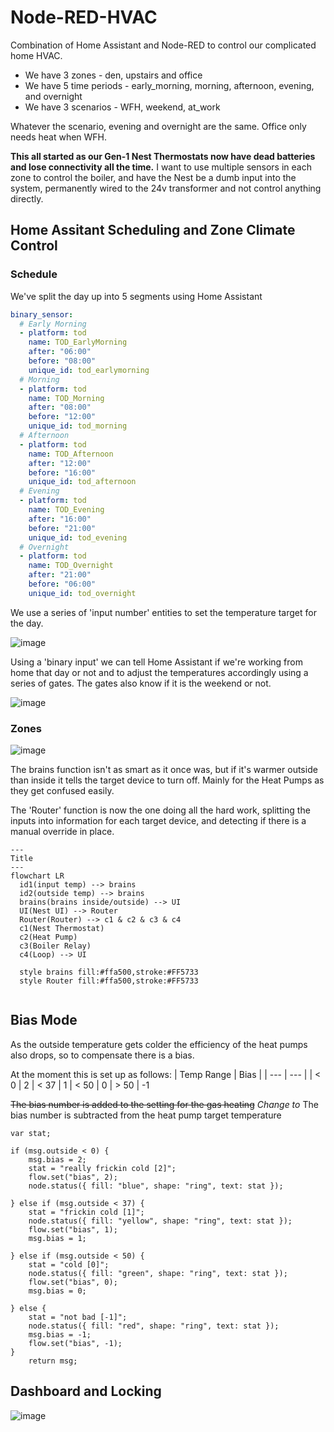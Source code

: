 # Node-RED-HVAC
Combination of Home Assistant and Node-RED to control our complicated home HVAC.

- We have 3 zones - den, upstairs and office
- We have 5 time periods - early_morning, morning, afternoon, evening, and overnight
- We have 3 scenarios - WFH, weekend, at_work

Whatever the scenario, evening and overnight are the same. Office only needs heat when WFH.

**This all started as our Gen-1 Nest Thermostats now have dead batteries and lose connectivity all the time.** I want to use multiple sensors in each zone to control the boiler, and have the Nest be a dumb input into the system, permanently wired to the 24v transformer and not control anything directly.

## Home Assitant Scheduling and Zone Climate Control

### Schedule
We've split the day up into 5 segments using Home Assistant

```yaml
binary_sensor:
  # Early Morning
  - platform: tod
    name: TOD_EarlyMorning
    after: "06:00"
    before: "08:00"
    unique_id: tod_earlymorning
  # Morning
  - platform: tod
    name: TOD_Morning
    after: "08:00"
    before: "12:00"
    unique_id: tod_morning
  # Afternoon
  - platform: tod
    name: TOD_Afternoon
    after: "12:00"
    before: "16:00"
    unique_id: tod_afternoon
  # Evening
  - platform: tod
    name: TOD_Evening
    after: "16:00"
    before: "21:00"
    unique_id: tod_evening
  # Overnight
  - platform: tod
    name: TOD_Overnight
    after: "21:00"
    before: "06:00"
    unique_id: tod_overnight
```
We use a series of 'input number' entities to set the temperature target for the day.

![image](https://github.com/MadJalapeno/Node-RED-HVAC/assets/12914929/8ca5432f-a1b4-4777-8b6c-3dc41a4495c9)

Using a 'binary input' we can tell Home Assistant if we're working from home that day or not and to adjust the temperatures accordingly using a series of gates. The gates also know if it is the weekend or not.

![image](https://github.com/MadJalapeno/Node-RED-HVAC/assets/12914929/4c607fc7-c6b9-44e1-8f3d-7ee76900b5cb)

### Zones

![image](https://github.com/MadJalapeno/Node-RED-HVAC/assets/12914929/0f61eb06-c7a2-4039-a7a2-68782c2791dd)

The brains function isn't as smart as it once was, but if it's warmer outside than inside it tells the target device to turn off. Mainly for the Heat Pumps as they get confused easily.

The 'Router' function is now the one doing all the hard work, splitting the inputs into information for each target device, and detecting if there is a manual override in place.

```mermaid
---
Title
---
flowchart LR
  id1(input temp) --> brains
  id2(outside temp) --> brains
  brains(brains inside/outside) --> UI
  UI(Nest UI) --> Router
  Router(Router) --> c1 & c2 & c3 & c4
  c1(Nest Thermostat)
  c2(Heat Pump)
  c3(Boiler Relay)
  c4(Loop) --> UI

  style brains fill:#ffa500,stroke:#FF5733
  style Router fill:#ffa500,stroke:#FF5733 


```

## Bias Mode
As the outside temperature gets colder the efficiency of the heat pumps also drops, so to compensate there is a bias.

At the moment this is set up as follows:
| Temp Range | Bias |
| --- | --- |
| < 0 | 2
| < 37 | 1
| < 50 | 0
| > 50 | -1

~~The bias number is added to the setting for the gas heating~~ _Change to_ The bias number is subtracted from the heat pump target temperature
```
var stat;

if (msg.outside < 0) {
    msg.bias = 2;
    stat = "really frickin cold [2]";
    flow.set("bias", 2);
    node.status({ fill: "blue", shape: "ring", text: stat });

} else if (msg.outside < 37) {
    stat = "frickin cold [1]";
    node.status({ fill: "yellow", shape: "ring", text: stat });
    flow.set("bias", 1);    
    msg.bias = 1;

} else if (msg.outside < 50) {
    stat = "cold [0]";
    node.status({ fill: "green", shape: "ring", text: stat }); 
    flow.set("bias", 0);   
    msg.bias = 0;

} else {
    stat = "not bad [-1]";
    node.status({ fill: "red", shape: "ring", text: stat });    
    msg.bias = -1;
    flow.set("bias", -1);
}
    return msg; 
```

## Dashboard and Locking

![image](https://github.com/MadJalapeno/Node-RED-HVAC/assets/12914929/ef1c2758-5f75-42a6-b1ed-a92132586cb4)
